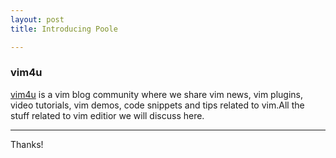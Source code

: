 ```yaml
---
layout: post
title: Introducing Poole

---
```

### vim4u

[vim4u](http://vim4u.com) is a vim blog community  where we share vim  news, vim plugins, video tutorials, vim demos, code snippets and tips related to vim.All the stuff related to vim editior we will discuss here.

-----

Thanks!

